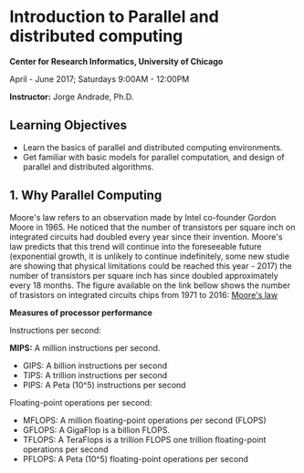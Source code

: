 
# Introduction to Parallel and distributed computing

**Center for Research Informatics, University of Chicago**

April - June 2017; Saturdays 9:00AM - 12:00PM

**Instructor:** Jorge Andrade, Ph.D.


## Learning Objectives

- Learn the basics of parallel and distributed computing environments.
- Get familiar with basic models for parallel computation, and design of parallel and distributed algorithms. 

## 1. Why Parallel Computing

Moore's law refers to an observation made by Intel co-founder Gordon Moore in 1965. He noticed that the number of transistors per square inch on integrated circuits had doubled every year since their invention. Moore's law predicts that this trend will continue into the foreseeable future (exponential growth, it is unlikely to continue indefinitely, some new studie are showing that physical limitations could be reached this year - 2017) the number of transistors per square inch has since doubled approximately every 18 months.
The figure available on the link bellow shows the number of trasistors on integrated circuits chips from 1971 to 2016: 
[Moore's law]( https://ourworldindata.org/wp-content/uploads/2013/05/Transistor-Count-over-time.png)


**Measures of processor performance**

Instructions per second: 

**MIPS:** A million instructions per second.
- GIPS:  A billion instructions per second
- TIPS:  A trillion instructions per second
- PIPS: A Peta (10^5) instructions per second

Floating-point operations per second:

- MFLOPS: A million floating-point operations per second (FLOPS)
- GFLOPS: A GigaFlop is a billion FLOPS.
- TFLOPS: A TeraFlops is a trillion FLOPS one trillion floating-point operations per second
- PFLOPS: A Peta (10^5) floating-point operations per second
